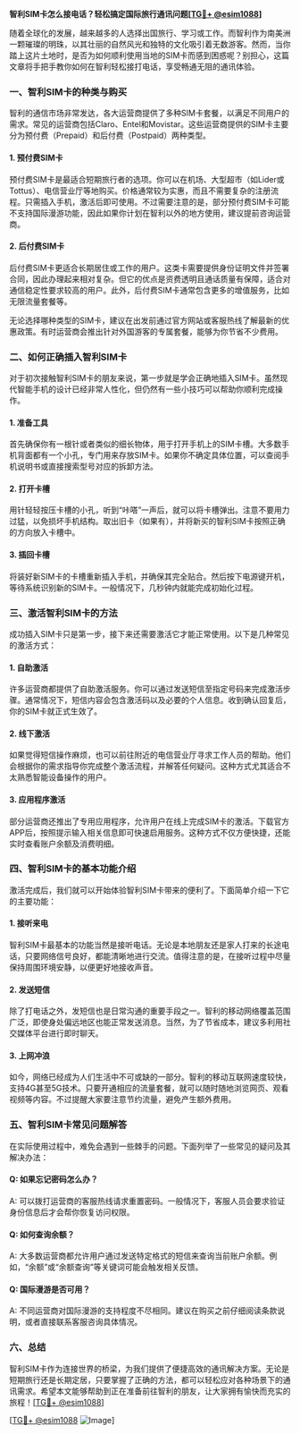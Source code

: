 **智利SIM卡怎么接电话？轻松搞定国际旅行通讯问题[[TG💪+ @esim1088](https://t.me/s/esim1088)]**

随着全球化的发展，越来越多的人选择出国旅行、学习或工作。而智利作为南美洲一颗璀璨的明珠，以其壮丽的自然风光和独特的文化吸引着无数游客。然而，当你踏上这片土地时，是否为如何顺利使用当地的SIM卡而感到困惑呢？别担心，这篇文章将手把手教你如何在智利轻松接打电话，享受畅通无阻的通讯体验。

### 一、智利SIM卡的种类与购买

智利的通信市场非常发达，各大运营商提供了多种SIM卡套餐，以满足不同用户的需求。常见的运营商包括Claro、Entel和Movistar。这些运营商提供的SIM卡主要分为预付费（Prepaid）和后付费（Postpaid）两种类型。

#### 1. 预付费SIM卡
预付费SIM卡是最适合短期旅行者的选项。你可以在机场、大型超市（如Lider或Tottus）、电信营业厅等地购买。价格通常较为实惠，而且不需要复杂的注册流程。只需插入手机，激活后即可使用。不过需要注意的是，部分预付费SIM卡可能不支持国际漫游功能，因此如果你计划在智利以外的地方使用，建议提前咨询运营商。

#### 2. 后付费SIM卡
后付费SIM卡更适合长期居住或工作的用户。这类卡需要提供身份证明文件并签署合同，因此办理起来相对复杂。但它的优点是资费透明且通话质量有保障，适合对通信稳定性要求较高的用户。此外，后付费SIM卡通常包含更多的增值服务，比如无限流量套餐等。

无论选择哪种类型的SIM卡，建议在出发前通过官方网站或客服热线了解最新的优惠政策。有时运营商会推出针对外国游客的专属套餐，能够为你节省不少费用。

### 二、如何正确插入智利SIM卡

对于初次接触智利SIM卡的朋友来说，第一步就是学会正确地插入SIM卡。虽然现代智能手机的设计已经非常人性化，但仍然有一些小技巧可以帮助你顺利完成操作。

#### 1. 准备工具
首先确保你有一根针或者类似的细长物体，用于打开手机上的SIM卡槽。大多数手机背面都有一个小孔，专门用来存放SIM卡。如果你不确定具体位置，可以查阅手机说明书或直接搜索型号对应的拆卸方法。

#### 2. 打开卡槽
用针轻轻按压卡槽的小孔，听到“咔嗒”一声后，就可以将卡槽弹出。注意不要用力过猛，以免损坏手机结构。取出旧卡（如果有），并将新买的智利SIM卡按照正确的方向放入卡槽中。

#### 3. 插回卡槽
将装好新SIM卡的卡槽重新插入手机，并确保其完全贴合。然后按下电源键开机，等待系统识别新的SIM卡。一般情况下，几秒钟内就能完成初始化过程。

### 三、激活智利SIM卡的方法

成功插入SIM卡只是第一步，接下来还需要激活它才能正常使用。以下是几种常见的激活方式：

#### 1. 自助激活
许多运营商都提供了自助激活服务。你可以通过发送短信至指定号码来完成激活步骤。通常情况下，短信内容会包含激活码以及必要的个人信息。收到确认回复后，你的SIM卡就正式生效了。

#### 2. 线下激活
如果觉得短信操作麻烦，也可以前往附近的电信营业厅寻求工作人员的帮助。他们会根据你的需求指导你完成整个激活流程，并解答任何疑问。这种方式尤其适合不太熟悉智能设备操作的用户。

#### 3. 应用程序激活
部分运营商还推出了专用应用程序，允许用户在线上完成SIM卡的激活。下载官方APP后，按照提示输入相关信息即可快速启用服务。这种方式不仅方便快捷，还能实时查看账户余额及消费明细。

### 四、智利SIM卡的基本功能介绍

激活完成后，我们就可以开始体验智利SIM卡带来的便利了。下面简单介绍一下它的主要功能：

#### 1. 接听来电
智利SIM卡最基本的功能当然是接听电话。无论是本地朋友还是家人打来的长途电话，只要网络信号良好，都能清晰地进行交流。值得注意的是，在接听过程中尽量保持周围环境安静，以便更好地接收声音。

#### 2. 发送短信
除了打电话之外，发短信也是日常沟通的重要手段之一。智利的移动网络覆盖范围广泛，即使身处偏远地区也能正常发送消息。当然，为了节省成本，建议多利用社交媒体平台进行即时聊天。

#### 3. 上网冲浪
如今，网络已经成为人们生活中不可或缺的一部分。智利的移动互联网速度较快，支持4G甚至5G技术。只要开通相应的流量套餐，就可以随时随地浏览网页、观看视频等内容。不过提醒大家要注意节约流量，避免产生额外费用。

### 五、智利SIM卡常见问题解答

在实际使用过程中，难免会遇到一些棘手的问题。下面列举了一些常见的疑问及其解决办法：

#### Q: 如果忘记密码怎么办？
A: 可以拨打运营商的客服热线请求重置密码。一般情况下，客服人员会要求验证身份信息后才会帮你恢复访问权限。

#### Q: 如何查询余额？
A: 大多数运营商都允许用户通过发送特定格式的短信来查询当前账户余额。例如，“余额”或“余额查询”等关键词可能会触发相关反馈。

#### Q: 国际漫游是否可用？
A: 不同运营商对国际漫游的支持程度不尽相同。建议在购买之前仔细阅读条款说明，或者直接联系客服咨询具体情况。

### 六、总结

智利SIM卡作为连接世界的桥梁，为我们提供了便捷高效的通讯解决方案。无论是短期旅行还是长期定居，只要掌握了正确的方法，都可以轻松应对各种场景下的通讯需求。希望本文能够帮助到正在准备前往智利的朋友，让大家拥有愉快而充实的旅程！[[TG💪+ @esim1088](https://t.me/s/esim1088)] 

[[TG💪+ @esim1088](https://t.me/s/esim1088) ![Image](https://i.postimg.cc/4NQfJmqS/Snipaste-2025-05-13-00-14-12.png)]